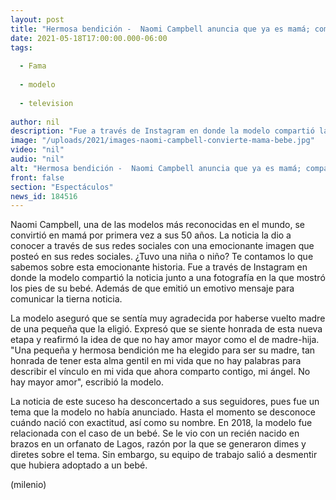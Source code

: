 ```yaml
---
layout: post
title: "Hermosa bendición -  Naomi Campbell anuncia que ya es mamá; comparte foto de su bebé"
date: 2021-05-18T17:00:00.000-06:00
tags:
  
  - Fama
  
  - modelo
  
  - television
  
author: nil
description: "Fue a través de Instagram en donde la modelo compartió la noticia junto a una fotografía en la que mostró los pies de su bebé. Además de que emitió un emotivo mensaje para comunicar la tierna noticia. "
image: "/uploads/2021/images-naomi-campbell-convierte-mama-bebe.jpg"
video: "nil"
audio: "nil"
alt: "Hermosa bendición -  Naomi Campbell anuncia que ya es mamá; comparte foto de su bebé"
front: false
section: "Espectáculos"
news_id: 184516
---
```


Naomi Campbell, una de las modelos más reconocidas en el mundo, se convirtió en mamá por primera vez a sus 50 años. La noticia la dio a conocer a través de sus redes sociales con una emocionante imagen que posteó en sus redes sociales. ¿Tuvo una niña o niño? Te contamos lo que sabemos sobre esta emocionante historia.  Fue a través de Instagram en donde la modelo compartió la noticia junto a una fotografía en la que mostró los pies de su bebé. Además de que emitió un emotivo mensaje para comunicar la tierna noticia. 

La modelo aseguró que se sentía muy agradecida por haberse vuelto madre de una pequeña que la eligió. Expresó que se siente honrada de esta nueva etapa y reafirmó la idea de que no hay amor mayor como el de madre-hija. "Una pequeña y hermosa bendición me ha elegido para ser su madre, tan honrada de tener esta alma gentil en mi vida que no hay palabras para describir el vínculo en mi vida que ahora comparto contigo, mi ángel. No hay mayor amor", escribió la modelo. 

La noticia de este suceso ha desconcertado a sus seguidores, pues fue un tema que la modelo no había anunciado. Hasta el momento se desconoce cuándo nació con exactitud, así como su nombre. En 2018, la modelo fue relacionada con el caso de un bebé. Se le vio con un recién nacido en brazos en un orfanato de Lagos, razón por la que se generaron dimes y diretes sobre el tema. Sin embargo, su equipo de trabajo salió a desmentir que hubiera adoptado a un bebé. 

(milenio)
